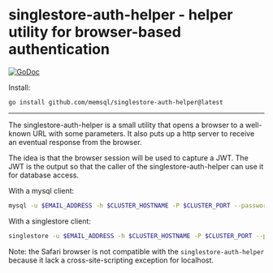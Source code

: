 # singlestore-auth-helper - helper utility for browser-based authentication

[![GoDoc](https://godoc.org/github.com/singlestore/singlestore-auth-helper?status.svg)](https://pkg.go.dev/github.com/singlestore/singlestore-auth-helper)

Install:

	go install github.com/memsql/singlestore-auth-helper@latest

---

The singlestore-auth-helper is a small utility that opens a browser to a well-known
URL with some parameters. It also puts up a http server to receive an eventual response
from the browser.

The idea is that the browser session will be used to capture a JWT. The JWT is the
output so that the caller of the singlestore-auth-helper can use it for database access.

With a mysql client:

```sh
mysql -u $EMAIL_ADDRESS -h $CLUSTER_HOSTNAME -P $CLUSTER_PORT --password=`singlestore-auth-helper` --ssl=TRUE
```

With a singlestore client:

```sh
singlestore -u $EMAIL_ADDRESS -h $CLUSTER_HOSTNAME -P $CLUSTER_PORT --password=`singlestore-auth-helper` --ssl=TRUE --enable-cleartext-plugin
```

Note: the Safari browser is not compatible with the `singlestore-auth-helper` because it lack a cross-site-scripting exception for localhost.
